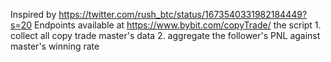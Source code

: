 Inspired by https://twitter.com/rush_btc/status/1673540331982184449?s=20
Endpoints available at https://www.bybit.com/copyTrade/
the script 1. collect all copy trade master's data 2. aggregate the follower's PNL against master's winning rate
